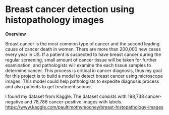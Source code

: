 # Breast cancer detection using histopathology images

__Overview__

Breast cancer is the most common type of cancer and the second leading cause of cancer death in women. There are more than 200,000 new cases every year in US. If a patient is suspected to have breast cancer during the regular screening, small amount of cancer tissue will be taken for further examination, and pathologists will examine the each tissue samples to determine cancer. This process is critical in cancer diagnosis, thus my goal for this project is to build a model to detect breast cancer using microscope images. This model could help pathologists to expedite diagnosis process and also patients to get treatment sooner.  
  
I found my dataset from Kaggle. The dataset consists with 198,738 cancer-negative and 78,786 cancer-positive images with labels.  
https://www.kaggle.com/paultimothymooney/breast-histopathology-images
